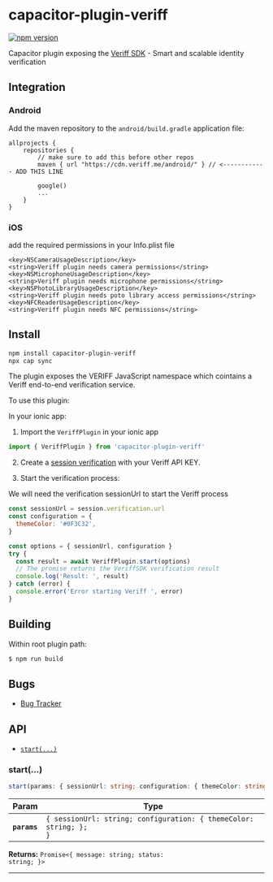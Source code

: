 # capacitor-plugin-veriff

[![npm version](https://img.shields.io/npm/v/capacitor-plugin-veriff)](https://www.npmjs.com/package/capacitor-plugin-veriff)

Capacitor plugin exposing the [Veriff SDK](https://www.veriff.com/) - Smart and scalable identity verification

## Integration

### Android

Add the maven repository to the `android/build.gradle` application file:

```
allprojects {
    repositories {
		// make sure to add this before other repos
		maven { url "https://cdn.veriff.me/android/" } // <------------ ADD THIS LINE

        google()
        ...
    }
}

```

### iOS

add the required permissions in your Info.plist file

```
<key>NSCameraUsageDescription</key>
<string>Veriff plugin needs camera permissions</string>
<key>NSMicrophoneUsageDescription</key>
<string>Veriff plugin needs microphone permissions</string>
<key>NSPhotoLibraryUsageDescription</key>
<string>Veriff plugin needs poto library access permissions</string>
<key>NFCReaderUsageDescription</key>
<string>Veriff plugin needs NFC permissions</string>
```

## Install

```bash
npm install capacitor-plugin-veriff
npx cap sync
```

The plugin exposes the VERIFF JavaScript namespace which cointains a Veriff end-to-end verification service.

To use this plugin:

In your ionic app:

1. Import the `VeriffPlugin` in your ionic app

```javascript
import { VeriffPlugin } from 'capacitor-plugin-veriff'
```

2. Create a [session verification](https://developers.veriff.com/#/sessions) with your Veriff API KEY.

3. Start the verification process:

We will need the verification sessionUrl to start the Veriff process

```javascript
const sessionUrl = session.verification.url
const configuration = {
  themeColor: '#0F3C32',
}

const options = { sessionUrl, configuration }
try {
  const result = await VeriffPlugin.start(options)
  // The promise returns the VeriffSDK verification result
  console.log('Result: ', result)
} catch (error) {
  console.error('Error starting Veriff ', error)
}
```

## Building

Within root plugin path:

```bash
$ npm run build
```

## Bugs

- [Bug Tracker](https://github.com/CSantosM/capacitor-plugin-veriff/issues)

## API

<docgen-index>

- [`start(...)`](#start)

</docgen-index>

<docgen-api>
<!--Update the source file JSDoc comments and rerun docgen to update the docs below-->

### start(...)

```typescript
start(params: { sessionUrl: string; configuration: { themeColor: string; }; }) => Promise<{ message: string; status: string; }>
```

| Param        | Type                                                                         |
| ------------ | ---------------------------------------------------------------------------- |
| **`params`** | <code>{ sessionUrl: string; configuration: { themeColor: string; }; }</code> |

**Returns:** <code>Promise&lt;{ message: string; status: string; }&gt;</code>

---

</docgen-api>
